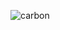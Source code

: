 ![carbon](https://github.com/PotucekMarek/PotucekMarek/assets/162127244/6e8c560f-7b28-4fdd-9f10-a9454fc6cc78)
